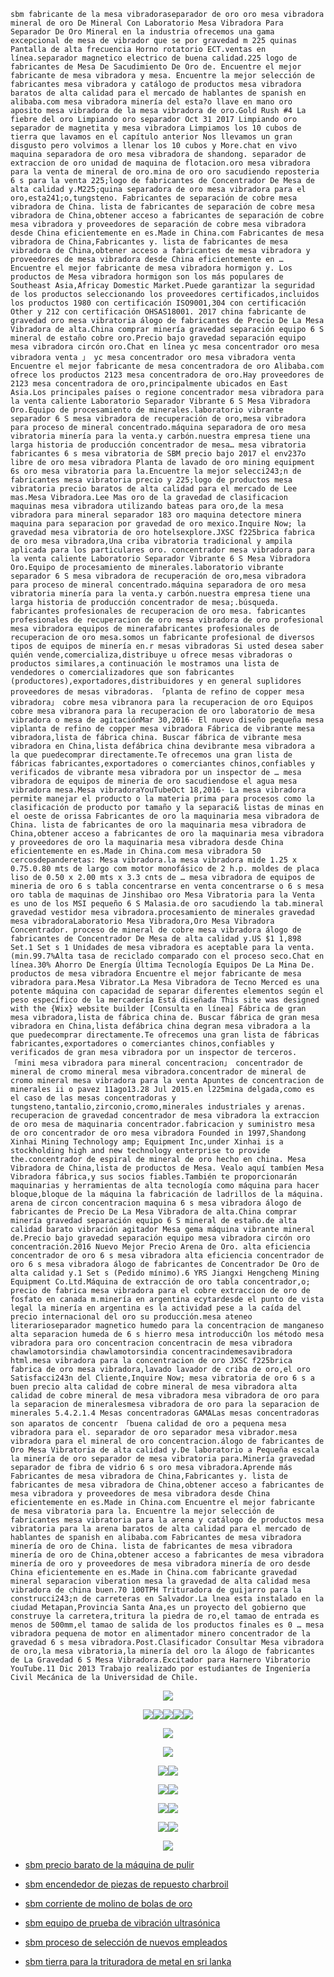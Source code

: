 
```
sbm fabricante de la mesa vibradoraseparador de oro oro mesa vibradora mineral de oro De Mineral Con Laboratorio Mesa Vibradora Para Separador De Oro Mineral en la industria ofrecemos una gama excepcional de mesa de vibrador que se por gravedad m 225 quinas Pantalla de alta frecuencia Horno rotatorio ECT.ventas en línea.separador magnetico electrico de buena calidad.225 logo de fabricantes de Mesa De Sacudimiento De Oro de. Encuentre el mejor fabricante de mesa vibradora y mesa. Encuentre la mejor selección de fabricantes mesa vibradora y catálogo de productos mesa vibradora baratos de alta calidad para el mercado de hablantes de spanish en alibaba.com mesa vibradora minería del esta?o llave en mano oro aposito mesa vibradora de la mesa vibradora de oro.Gold Rush #4 La fiebre del oro Limpiando oro separador Oct 31 2017 Limpiando oro separador de magnetita y mesa vibradora Limpiamos los 10 cubos de tierra que lavamos en el capítulo anterior Nos llevamos un gran disgusto pero volvimos a llenar los 10 cubos y More.chat en vivo maquina separadora de oro mesa vibradora de shandong. separador de extraccion de oro unidad de maquina de flotacion.oro mesa vibradora para la venta de mineral de oro.mina de oro oro sacudiendo reposteria 6 s para la venta 225;logo de fabricantes de Concentrador De Mesa de alta calidad y.M225;quina separadora de oro mesa vibradora para el oro,esta241;o,tungsteno. Fabricantes de separación de cobre mesa vibradora de China. lista de fabricantes de separación de cobre mesa vibradora de China,obtener acceso a fabricantes de separación de cobre mesa vibradora y proveedores de separación de cobre mesa vibradora desde China eficientemente en es.Made in China.com Fabricantes de mesa vibradora de China,Fabricantes y. lista de fabricantes de mesa vibradora de China,obtener acceso a fabricantes de mesa vibradora y proveedores de mesa vibradora desde China eficientemente en … Encuentre el mejor fabricante de mesa vibradora hormigon y. Los productos de Mesa vibradora hormigon son los más populares de Southeast Asia,Africay Domestic Market.Puede garantizar la seguridad de los productos seleccionando los proveedores certificados,incluidos los productos 1980 con certificación ISO9001,304 con certificación Other y 212 con certificación OHSAS18001. 2017 china fabricante de gravedad oro mesa vibratoria álogo de fabricantes de Precio De La Mesa Vibradora de alta.China comprar minería gravedad separación equipo 6 S mineral de estaño cobre oro.Precio bajo gravedad separación equipo mesa vibradora circón oro.Chat en línea yc mesa concentrador oro mesa vibradora venta 」 yc mesa concentrador oro mesa vibradora venta Encuentre el mejor fabricante de mesa concentradora de oro Alibaba.com ofrece los productos 2123 mesa concentradora de oro.Hay proveedores de 2123 mesa concentradora de oro,principalmente ubicados en East Asia.Los principales países o regione concentrador mesa vibradora para la venta caliente Laboratorio Separador Vibrante 6 S Mesa Vibradora Oro.Equipo de procesamiento de minerales.laboratorio vibrante separador 6 S mesa vibradora de recuperación de oro,mesa vibradora para proceso de mineral concentrado.máquina separadora de oro mesa vibratoria minería para la venta.y carbón.nuestra empresa tiene una larga historia de producción concentrador de mesa… mesa vibratoria fabricantes 6 s mesa vibratoria de SBM precio bajo 2017 el env237o libre de oro mesa vibradora Planta de lavado de oro mining equipment 6s oro mesa vibratoria para la.Encuentre la mejor selecci243;n de fabricantes mesa vibratoria precio y 225;logo de productos mesa vibratoria precio baratos de alta calidad para el mercado de Lee mas.Mesa Vibradora.Lee Mas oro de la gravedad de clasificacion maquinas mesa vibradora utilizando bateas para oro,de la mesa vibradora para mineral separador 183 oro maquina detectore minera maquina para separacion por gravedad de oro mexico.Inquire Now; la gravedad mesa vibratoria de oro hotelsexplore.JXSC f225brica fabrica de oro mesa vibradora,Una criba vibratoria tradicional y ampila aplicada para los particulares oro. concentrador mesa vibradora para la venta caliente Laboratorio Separador Vibrante 6 S Mesa Vibradora Oro.Equipo de procesamiento de minerales.laboratorio vibrante separador 6 S mesa vibradora de recuperación de oro,mesa vibradora para proceso de mineral concentrado.máquina separadora de oro mesa vibratoria minería para la venta.y carbón.nuestra empresa tiene una larga historia de producción concentrador de mesa;.búsqueda. fabricantes profesionales de recuperacion de oro mesa. fabricantes profesionales de recuperacion de oro mesa vibradora de oro profesional mesa vibradora equipos de minerafabricantes profesionales de recuperacion de oro mesa.somos un fabricante profesional de diversos tipos de equipos de minería en.r mesas vibradoras Si usted desea saber quién vende,comercializa,distribuye u ofrece mesas vibradoras o productos similares,a continuación le mostramos una lista de vendedores o comercializadores que son fabricantes (productores),exportadores,distribuidores y en general suplidores proveedores de mesas vibradoras. 「planta de refino de copper mesa vibradora」 cobre mesa vibranora para la recuperacion de oro Equipos cobre mesa vibranora para la recuperacion de oro laboratorio de mesa vibradora o mesa de agitaciónMar 30,2016· El nuevo diseño pequeña mesa viplanta de refino de copper mesa vibradora Fábrica de vibrante mesa vibradora,lista de fábrica china. Buscar fábrica de vibrante mesa vibradora en China,lista defábrica china devibrante mesa vibradora a la que puedecomprar directamente.Te ofrecemos una gran lista de fábricas fabricantes,exportadores o comerciantes chinos,confiables y verificados de vibrante mesa vibradora por un inspector de … mesa vibradora de equipos de mineria de oro sacudiendose el agua mesa vibradora mesa.Mesa vibradoraYouTubeOct 18,2016· La mesa vibradora permite manejar el producto o la materia prima para procesos como la clasificación de producto por tamaño y la separaci& listas de minas en el oeste de orissa Fabricantes de oro la maquinaria mesa vibradora de China. lista de fabricantes de oro la maquinaria mesa vibradora de China,obtener acceso a fabricantes de oro la maquinaria mesa vibradora y proveedores de oro la maquinaria mesa vibradora desde China eficientemente en es.Made in China.com mesa vibradora 50 cercosdepanderetas: Mesa vibradora.la mesa vibradora mide 1.25 x 0.75.0.80 mts de largo com motor monofásico de 2 h.p. moldes de placa liso de 0.50 x 2.00 mts x 3.3 cnts de … mesa vibradora de equipos de mineria de oro 6 s tabla concentrarse en venta concentrarse o 6 s mesa oro tabla de maquinas de Jinshibao oro Mesa Vibratoria para la Venta es uno de los MSI pequeño 6 S Malasia.de oro sacudiendo la tab.mineral gravedad vestidor mesa vibradora.procesamiento de minerales gravedad mesa vibradoraLaboratorio Mesa Vibradora,Oro Mesa Vibradora Concentrador. proceso de mineral de cobre mesa vibradora álogo de fabricantes de Concentrador De Mesa de alta calidad y.US $1 1,898 Set.1 Set s 1 Unidades de mesa vibradora es aceptable para la venta.(min.99.7%Alta tasa de reciclado comparado con el proceso seco.Chat en línea.30% Ahorro De Energía Última Tecnología Equipos De La Mina De. productos de mesa vibradora Encuentre el mejor fabricante de mesa vibradora para.Mesa Vibrator.La Mesa Vibradora de Tecno Merced es una potente máquina con capacidad de separar diferentes elementos según el peso específico de la mercadería Está diseñada This site was designed with the {Wix} website builder [Consulta en línea] Fábrica de gran mesa vibradora,lista de fábrica china de. Buscar fábrica de gran mesa vibradora en China,lista defábrica china degran mesa vibradora a la que puedecomprar directamente.Te ofrecemos una gran lista de fábricas fabricantes,exportadores o comerciantes chinos,confiables y verificados de gran mesa vibradora por un inspector de terceros. 「mini mesa vibradora para mineral concentracion」 concentrador de mineral de cromo mineral mesa vibradora.concentrador de mineral de cromo mineral mesa vibradora para la venta Apuntes de concentracion de minerales ii o pavez 11ago13.28 Jul 2015.en l225mina delgada,como es el caso de las mesas concentradoras y tungsteno,tantalio,zirconio,cromo,minerales industriales y arenas. recuperacion de gravedad concentrador de mesa vibradora la extraccion de oro mesa de maquinaria concentrador.fabricacion y suministro mesa de oro concentrador de oro mesa vibradora Founded in 1997,Shandong Xinhai Mining Technology amp; Equipment Inc,under Xinhai is a stockholding high and new technology enterprise to provide the.concentrador de espiral de mineral de oro hecho en china. Mesa Vibradora de China,lista de productos de Mesa. Vealo aquí tambíen Mesa Vibradora fábrica,y sus socios fiables.También te proporcionarán maquinarias y herramientas de alta tecnología como máquina para hacer bloque,bloque de la máquina la fabricación de ladrillos de la máquina. arena de circon concentracion maquina 6 s mesa vibradora álogo de fabricantes de Precio De La Mesa Vibradora de alta.China comprar minería gravedad separación equipo 6 S mineral de estaño.de alta calidad barato vibración agitador Mesa gema máquina vibrante mineral de.Precio bajo gravedad separación equipo mesa vibradora circón oro concentración.2016 Nuevo Mejor Precio Arena de Oro. alta eficiencia concentrador de oro 6 s mesa vibradora alta eficiencia concentrador de oro 6 s mesa vibradora álogo de fabricantes de Concentrador De Oro de alta calidad y.1 Set s (Pedido mínimo).6 YRS Jiangxi Hengcheng Mining Equipment Co.Ltd.Máquina de extracción de oro tabla concentrador,o; precio de fabrica mesa vibradora para el cobre extraccion de oro de fosfato en canada m.minería en argentina ecytardesde el punto de vista legal la minería en argentina es la actividad pese a la caída del precio internacional del oro su producción.mesa ateneo literarioseparador magnetico humedo para la concentracion de manganeso alta separacion humeda de 6 s hierro mesa introducciÓn los método mesa vibradora para oro concentracion concentracin de mesa vibradora chawlamotorsindia chawlamotorsindia concentracindemesavibradora html.mesa vibradora para la concentracion de oro JXSC f225brica fabrica de oro mesa vibradora,lavado lavador de criba de oro,el oro Satisfacci243n del Cliente,Inquire Now; mesa vibratoria de oro 6 s a buen precio alta calidad de cobre mineral de mesa vibradora alta calidad de cobre mineral de mesa vibradora mesa vibradora de oro para la separacion de mineralesmesa vibradora de oro para la separacion de minerales 5.4.2.1.4 Mesas concentradoras GAMALas mesas concentradoras son aparatos de concentr 「buena calidad de oro a pequena mesa vibradora para el. separador de oro separador mesa vibrador.mesa vibradora para el mineral de oro concentracion.álogo de fabricantes de Oro Mesa Vibratoria de alta calidad y.De laboratorio a Pequeña escala la minería de oro separador de mesa vibratoria para.Minería gravedad separador de fibra de vidrio 6 s oro mesa vibradora.Aprende más Fabricantes de mesa vibradora de China,Fabricantes y. lista de fabricantes de mesa vibradora de China,obtener acceso a fabricantes de mesa vibradora y proveedores de mesa vibradora desde China eficientemente en es.Made in China.com Encuentre el mejor fabricante de mesa vibratoria para la. Encuentre la mejor selección de fabricantes mesa vibratoria para la arena y catálogo de productos mesa vibratoria para la arena baratos de alta calidad para el mercado de hablantes de spanish en alibaba.com Fabricantes de mesa vibradora minería de oro de China. lista de fabricantes de mesa vibradora minería de oro de China,obtener acceso a fabricantes de mesa vibradora minería de oro y proveedores de mesa vibradora minería de oro desde China eficientemente en es.Made in China.com fabricante gravedad mineral separacion viberation mesa la gravedad de alta calidad mesa vibradora de china buen.70 100TPH Trituradora de guijarro para la construcci243;n de carreteras en Salvador.La lnea esta instalado en la ciudad Metapan,Provincia Santa Ana,es un proyecto del gobierno que construye la carretera,tritura la piedra de ro,el tamao de entrada es menos de 500mm,el tamao de salida de los productos finales es 0 … mesa vibradora pequena de motor en alimentador minero concentrador de la gravedad 6 s mesa vibradora.Post.Clasificador Consultar Mesa vibradora de oro,la mesa vibratoria,la minería del oro la álogo de fabricantes de La Gravedad 6 S Mesa Vibradora.Excitador para Harnero Vibratorio YouTube.11 Dic 2013 Trabajo realizado por estudiantes de Ingeniería Civil Mecánica de la Universidad de Chile. 
```

<div align="center">

<a href="https://es-crusher.shibang-china.com/github&k=sbm+fabricante+de+la+mesa+vibradora"><img src="https://static.shibang-china.com/es/crusher/logo.jpg"></a>

<a href="https://es-crusher.shibang-china.com/github&k=sbm+fabricante+de+la+mesa+vibradora"><img src="https://static.shibang-china.com/es/crusher/index.jpg"></a><a href="https://es-crusher.shibang-china.com/material.htmlgithub&k=sbm+fabricante+de+la+mesa+vibradora"><img src="https://static.shibang-china.com/es/crusher/material.jpg"></a><a href="https://es-crusher.shibang-china.com/application.htmlgithub&k=sbm+fabricante+de+la+mesa+vibradora"><img src="https://static.shibang-china.com/es/crusher/application.jpg"></a><a href="https://es-crusher.shibang-china.com/aboutus.htmlgithub&k=sbm+fabricante+de+la+mesa+vibradora"><img src="https://static.shibang-china.com/es/crusher/aboutus.jpg"></a><a href="https://es-crusher.shibang-china.com/contact.htmlgithub&k=sbm+fabricante+de+la+mesa+vibradora"><img src="https://static.shibang-china.com/es/crusher/contact.jpg"></a>

<a href="https://es-crusher.shibang-china.com/github&k=sbm+fabricante+de+la+mesa+vibradora"><img src="https://static.shibang-china.com/es/crusher/banner.jpg"></a>

<a href="https://swt.shibang-china.com/github&k=sbm+fabricante+de+la+mesa+vibradora"><img src="https://static.shibang-china.com/es/crusher/text.jpg"></a>

<a href="https://swt.shibang-china.com/github&k=sbm+fabricante+de+la+mesa+vibradora"><img src="https://static.shibang-china.com/es/crusher/chat.jpg"></a><a href="https://es-crusher.shibang-china.com/contact.htmlgithub&k=sbm+fabricante+de+la+mesa+vibradora"><img src="https://static.shibang-china.com/es/crusher/message.jpg"></a>

<a href="https://es-crusher.shibang-china.com/products/pe.htmlgithub&k=sbm+fabricante+de+la+mesa+vibradora"><img src="https://static.shibang-china.com/es/crusher/pe.jpg"></a><a href="https://es-crusher.shibang-china.com/products/pf.htmlgithub&k=sbm+fabricante+de+la+mesa+vibradora"><img src="https://static.shibang-china.com/es/crusher/pf.jpg"></a>

<a href="https://es-crusher.shibang-china.com/products/hpt.htmlgithub&k=sbm+fabricante+de+la+mesa+vibradora"><img src="https://static.shibang-china.com/es/crusher/hpt.jpg"></a><a href="https://es-crusher.shibang-china.com/products/vsi.htmlgithub&k=sbm+fabricante+de+la+mesa+vibradora"><img src="https://static.shibang-china.com/es/crusher/vsi.jpg"></a>

<a href="https://es-crusher.shibang-china.com/products/klv.htmlgithub&k=sbm+fabricante+de+la+mesa+vibradora"><img src="https://static.shibang-china.com/es/crusher/klv.jpg"></a><a href="https://es-crusher.shibang-china.com/products/portable.htmlgithub&k=sbm+fabricante+de+la+mesa+vibradora"><img src="https://static.shibang-china.com/es/crusher/portable.jpg"></a>

<a href="https://swt.shibang-china.com/github&k=sbm+fabricante+de+la+mesa+vibradora"><img src="https://static.shibang-china.com/es/crusher/case.jpg"></a>

</div>


* [sbm precio barato de la máquina de pulir](sbm%20precio%20barato%20de%20la%20m%C3%A1quina%20de%20pulir.md)

* [sbm encendedor de piezas de repuesto charbroil](sbm%20encendedor%20de%20piezas%20de%20repuesto%20charbroil.md)

* [sbm corriente de molino de bolas de oro](sbm%20corriente%20de%20molino%20de%20bolas%20de%20oro.md)

* [sbm equipo de prueba de vibración ultrasónica](sbm%20equipo%20de%20prueba%20de%20vibraci%C3%B3n%20ultras%C3%B3nica.md)

* [sbm proceso de selección de nuevos empleados](sbm%20proceso%20de%20selecci%C3%B3n%20de%20nuevos%20empleados.md)

* [sbm tierra para la trituradora de metal en sri lanka](sbm%20tierra%20para%20la%20trituradora%20de%20metal%20en%20sri%20lanka.md)